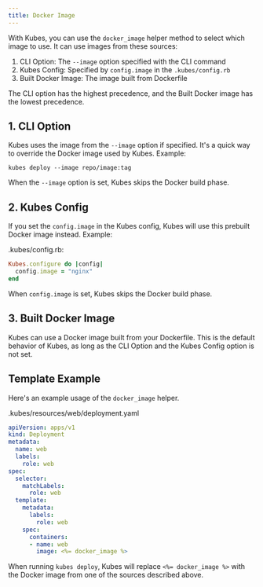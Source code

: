 ```yaml
---
title: Docker Image
---
```


With Kubes, you can use the `docker_image` helper method to select which image to use. It can use images from these sources:

1. CLI Option: The `--image` option specified with the CLI command
2. Kubes Config: Specified by `config.image` in the `.kubes/config.rb`
3. Built Docker Image: The image built from Dockerfile

The CLI option has the highest precedence, and the Built Docker image has the lowest precedence.

## 1. CLI Option

Kubes uses the image from the `--image` option if specified. It's a quick way to override the Docker  image used by Kubes.  Example:

    kubes deploy --image repo/image:tag

When the `--image` option is set, Kubes skips the Docker build phase.

## 2. Kubes Config

If you set the `config.image` in the Kubes config, Kubes will use this prebuilt Docker image instead. Example:

.kubes/config.rb:

```ruby
Kubes.configure do |config|
  config.image = "nginx"
end
```

When `config.image` is set, Kubes skips the Docker build phase.

## 3. Built Docker Image

Kubes can use a Docker image built from your Dockerfile. This is the default behavior of Kubes, as long as the CLI Option and the Kubes Config option is not set.

## Template Example

Here's an example usage of the `docker_image` helper.

.kubes/resources/web/deployment.yaml

```yaml
apiVersion: apps/v1
kind: Deployment
metadata:
  name: web
  labels:
    role: web
spec:
  selector:
    matchLabels:
      role: web
  template:
    metadata:
      labels:
        role: web
    spec:
      containers:
      - name: web
        image: <%= docker_image %>
```

When running `kubes deploy`, Kubes will replace `<%= docker_image %>` with the Docker image from one of the sources described above.
